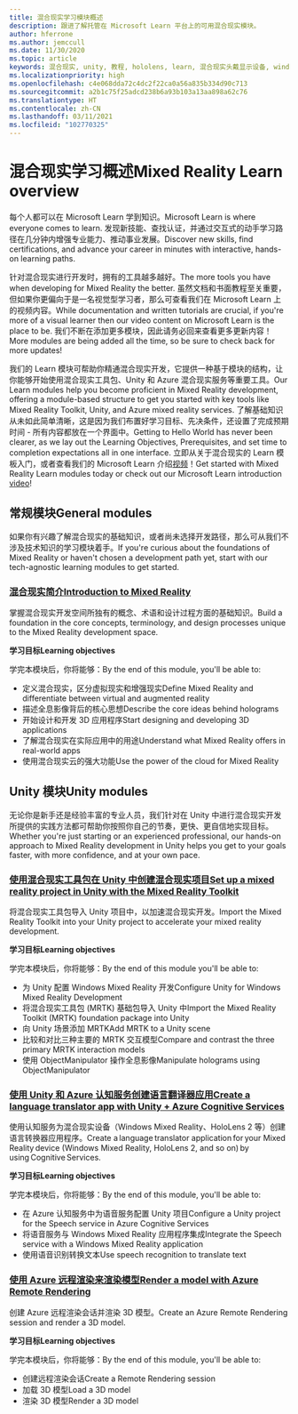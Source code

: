 ```yaml
---
title: 混合现实学习模块概述
description: 跟进了解托管在 Microsoft Learn 平台上的可用混合现实模块。
author: hferrone
ms.author: jemccull
ms.date: 11/30/2020
ms.topic: article
keywords: 混合现实, unity, 教程, hololens, learn, 混合现实头戴显示设备, windows 混合现实头戴显示设备, 虚拟现实头戴显示设备, 什么是虚拟现实, 什么是增强现实, MRTK, 混合现实工具包, 语言翻译, Azure, Azure 认知服务, Microsoft Learn
ms.localizationpriority: high
ms.openlocfilehash: c4e068dda72c4dc2f22ca0a56a835b334d90c713
ms.sourcegitcommit: a2b1c75f25adcd238b6a93b103a13aa898a62c76
ms.translationtype: HT
ms.contentlocale: zh-CN
ms.lasthandoff: 03/11/2021
ms.locfileid: "102770325"
---
```

# <a name="mixed-reality-learn-overview"></a><span data-ttu-id="e03a8-104">混合现实学习概述</span><span class="sxs-lookup"><span data-stu-id="e03a8-104">Mixed Reality Learn overview</span></span>

<span data-ttu-id="e03a8-105">每个人都可以在 Microsoft Learn 学到知识。</span><span class="sxs-lookup"><span data-stu-id="e03a8-105">Microsoft Learn is where everyone comes to learn.</span></span> <span data-ttu-id="e03a8-106">发现新技能、查找认证，并通过交互式的动手学习路径在几分钟内增强专业能力、推动事业发展。</span><span class="sxs-lookup"><span data-stu-id="e03a8-106">Discover new skills, find certifications, and advance your career in minutes with interactive, hands-on learning paths.</span></span> 

<span data-ttu-id="e03a8-107">针对混合现实进行开发时，拥有的工具越多越好。</span><span class="sxs-lookup"><span data-stu-id="e03a8-107">The more tools you have when developing for Mixed Reality the better.</span></span> <span data-ttu-id="e03a8-108">虽然文档和书面教程至关重要，但如果你更偏向于是一名视觉型学习者，那么可查看我们在 Microsoft Learn 上的视频内容。</span><span class="sxs-lookup"><span data-stu-id="e03a8-108">While documentation and written tutorials are crucial, if you're more of a visual learner then our video content on Microsoft Learn is the place to be.</span></span> <span data-ttu-id="e03a8-109">我们不断在添加更多模块，因此请务必回来查看更多更新内容！</span><span class="sxs-lookup"><span data-stu-id="e03a8-109">More modules are being added all the time, so be sure to check back for more updates!</span></span>

<span data-ttu-id="e03a8-110">我们的 Learn 模块可帮助你精通混合现实开发，它提供一种基于模块的结构，让你能够开始使用混合现实工具包、Unity 和 Azure 混合现实服务等重要工具。</span><span class="sxs-lookup"><span data-stu-id="e03a8-110">Our Learn modules help you become proficient in Mixed Reality development, offering a module-based structure to get you started with key tools like Mixed Reality Toolkit, Unity, and Azure mixed reality services.</span></span> <span data-ttu-id="e03a8-111">了解基础知识从未如此简单清晰，这是因为我们布置好学习目标、先决条件，还设置了完成预期时间 - 所有内容都放在一个界面中。</span><span class="sxs-lookup"><span data-stu-id="e03a8-111">Getting to Hello World has never been clearer, as we lay out the Learning Objectives, Prerequisites, and set time to completion expectations all in one interface.</span></span> <span data-ttu-id="e03a8-112">立即从关于混合现实的 Learn 模板入门，或者查看我们的 Microsoft Learn 介绍[视频](https://channel9.msdn.com/Blogs/One-Dev-Minute/What-is-Microsoft-Learn)！</span><span class="sxs-lookup"><span data-stu-id="e03a8-112">Get started with Mixed Reality Learn modules today or check out our Microsoft Learn introduction [video](https://channel9.msdn.com/Blogs/One-Dev-Minute/What-is-Microsoft-Learn)!</span></span>

## <a name="general-modules"></a><span data-ttu-id="e03a8-113">常规模块</span><span class="sxs-lookup"><span data-stu-id="e03a8-113">General modules</span></span>

<span data-ttu-id="e03a8-114">如果你有兴趣了解混合现实的基础知识，或者尚未选择开发路径，那么可从我们不涉及技术知识的学习模块着手。</span><span class="sxs-lookup"><span data-stu-id="e03a8-114">If you're curious about the foundations of Mixed Reality or haven't chosen a development path yet, start with our tech-agnostic learning modules to get started.</span></span>

### <a name="introduction-to-mixed-reality"></a>[<span data-ttu-id="e03a8-115">混合现实简介</span><span class="sxs-lookup"><span data-stu-id="e03a8-115">Introduction to Mixed Reality</span></span>](/learn/modules/intro-to-mixed-reality/)

<span data-ttu-id="e03a8-116">掌握混合现实开发空间所独有的概念、术语和设计过程方面的基础知识。</span><span class="sxs-lookup"><span data-stu-id="e03a8-116">Build a foundation in the core concepts, terminology, and design processes unique to the Mixed Reality development space.</span></span>

<span data-ttu-id="e03a8-117">**学习目标**</span><span class="sxs-lookup"><span data-stu-id="e03a8-117">**Learning objectives**</span></span>

<span data-ttu-id="e03a8-118">学完本模块后，你将能够：</span><span class="sxs-lookup"><span data-stu-id="e03a8-118">By the end of this module, you'll be able to:</span></span>

* <span data-ttu-id="e03a8-119">定义混合现实，区分虚拟现实和增强现实</span><span class="sxs-lookup"><span data-stu-id="e03a8-119">Define Mixed Reality and differentiate between virtual and augmented reality</span></span>
* <span data-ttu-id="e03a8-120">描述全息影像背后的核心思想</span><span class="sxs-lookup"><span data-stu-id="e03a8-120">Describe the core ideas behind holograms</span></span>
* <span data-ttu-id="e03a8-121">开始设计和开发 3D 应用程序</span><span class="sxs-lookup"><span data-stu-id="e03a8-121">Start designing and developing 3D applications</span></span>
* <span data-ttu-id="e03a8-122">了解混合现实在实际应用中的用途</span><span class="sxs-lookup"><span data-stu-id="e03a8-122">Understand what Mixed Reality offers in real-world apps</span></span>
* <span data-ttu-id="e03a8-123">使用混合现实云的强大功能</span><span class="sxs-lookup"><span data-stu-id="e03a8-123">Use the power of the cloud for Mixed Reality</span></span>

## <a name="unity-modules"></a><span data-ttu-id="e03a8-124">Unity 模块</span><span class="sxs-lookup"><span data-stu-id="e03a8-124">Unity modules</span></span>

<span data-ttu-id="e03a8-125">无论你是新手还是经验丰富的专业人员，我们针对在 Unity 中进行混合现实开发所提供的实践方法都可帮助你按照你自己的节奏，更快、更自信地实现目标。</span><span class="sxs-lookup"><span data-stu-id="e03a8-125">Whether you're just starting or an experienced professional, our hands-on approach to Mixed Reality development in Unity helps you get to your goals faster, with more confidence, and at your own pace.</span></span>

### <a name="set-up-a-mixed-reality-project-in-unity-with-the-mixed-reality-toolkit"></a>[<span data-ttu-id="e03a8-126">使用混合现实工具包在 Unity 中创建混合现实项目</span><span class="sxs-lookup"><span data-stu-id="e03a8-126">Set up a mixed reality project in Unity with the Mixed Reality Toolkit</span></span>](/learn/modules/mixed-reality-toolkit-project-unity/)

<span data-ttu-id="e03a8-127">将混合现实工具包导入 Unity 项目中，以加速混合现实开发。</span><span class="sxs-lookup"><span data-stu-id="e03a8-127">Import the Mixed Reality Toolkit into your Unity project to accelerate your mixed reality development.</span></span>

<span data-ttu-id="e03a8-128">**学习目标**</span><span class="sxs-lookup"><span data-stu-id="e03a8-128">**Learning objectives**</span></span>

<span data-ttu-id="e03a8-129">学完本模块后，你将能够：</span><span class="sxs-lookup"><span data-stu-id="e03a8-129">By the end of this module you'll be able to:</span></span>

* <span data-ttu-id="e03a8-130">为 Unity 配置 Windows Mixed Reality 开发</span><span class="sxs-lookup"><span data-stu-id="e03a8-130">Configure Unity for Windows Mixed Reality Development</span></span>
* <span data-ttu-id="e03a8-131">将混合现实工具包 (MRTK) 基础包导入 Unity 中</span><span class="sxs-lookup"><span data-stu-id="e03a8-131">Import the Mixed Reality Toolkit (MRTK) foundation package into Unity</span></span>
* <span data-ttu-id="e03a8-132">向 Unity 场景添加 MRTK</span><span class="sxs-lookup"><span data-stu-id="e03a8-132">Add MRTK to a Unity scene</span></span>
* <span data-ttu-id="e03a8-133">比较和对比三种主要的 MRTK 交互模型</span><span class="sxs-lookup"><span data-stu-id="e03a8-133">Compare and contrast the three primary MRTK interaction models</span></span>
* <span data-ttu-id="e03a8-134">使用 ObjectManipulator 操作全息影像</span><span class="sxs-lookup"><span data-stu-id="e03a8-134">Manipulate holograms using ObjectManipulator</span></span>

### <a name="create-a-language-translator-app-with-unity--azure-cognitive-services"></a>[<span data-ttu-id="e03a8-135">使用 Unity 和 Azure 认知服务创建语言翻译器应用</span><span class="sxs-lookup"><span data-stu-id="e03a8-135">Create a language translator app with Unity + Azure Cognitive Services</span></span>](/learn/modules/create-language-translator-mixed-reality-application-unity-azure-cognitive-services/)

<span data-ttu-id="e03a8-136">使用认知服务为混合现实设备（Windows Mixed Reality、HoloLens 2 等）创建语言转换器应用程序。</span><span class="sxs-lookup"><span data-stu-id="e03a8-136">Create a language translator application for your Mixed Reality device (Windows Mixed Reality, HoloLens 2, and so on) by using Cognitive Services.</span></span>

<span data-ttu-id="e03a8-137">**学习目标**</span><span class="sxs-lookup"><span data-stu-id="e03a8-137">**Learning objectives**</span></span>

<span data-ttu-id="e03a8-138">学完本模块后，你将能够：</span><span class="sxs-lookup"><span data-stu-id="e03a8-138">By the end of this module, you'll be able to:</span></span>

* <span data-ttu-id="e03a8-139">在 Azure 认知服务中为语音服务配置 Unity 项目</span><span class="sxs-lookup"><span data-stu-id="e03a8-139">Configure a Unity project for the Speech service in Azure Cognitive Services</span></span>
* <span data-ttu-id="e03a8-140">将语音服务与 Windows Mixed Reality 应用程序集成</span><span class="sxs-lookup"><span data-stu-id="e03a8-140">Integrate the Speech service with a Windows Mixed Reality application</span></span>
* <span data-ttu-id="e03a8-141">使用语音识别转换文本</span><span class="sxs-lookup"><span data-stu-id="e03a8-141">Use speech recognition to translate text</span></span>

### <a name="render-a-model-with-azure-remote-rendering"></a>[<span data-ttu-id="e03a8-142">使用 Azure 远程渲染来渲染模型</span><span class="sxs-lookup"><span data-stu-id="e03a8-142">Render a model with Azure Remote Rendering</span></span>](/learn/modules/render-model-azure-remote-rendering-unity/)

<span data-ttu-id="e03a8-143">创建 Azure 远程渲染会话并渲染 3D 模型。</span><span class="sxs-lookup"><span data-stu-id="e03a8-143">Create an Azure Remote Rendering session and render a 3D model.</span></span>

<span data-ttu-id="e03a8-144">**学习目标**</span><span class="sxs-lookup"><span data-stu-id="e03a8-144">**Learning objectives**</span></span>

<span data-ttu-id="e03a8-145">学完本模块后，你将能够：</span><span class="sxs-lookup"><span data-stu-id="e03a8-145">By the end of this module, you'll be able to:</span></span>

* <span data-ttu-id="e03a8-146">创建远程渲染会话</span><span class="sxs-lookup"><span data-stu-id="e03a8-146">Create a Remote Rendering session</span></span>
* <span data-ttu-id="e03a8-147">加载 3D 模型</span><span class="sxs-lookup"><span data-stu-id="e03a8-147">Load a 3D model</span></span>
* <span data-ttu-id="e03a8-148">渲染 3D 模型</span><span class="sxs-lookup"><span data-stu-id="e03a8-148">Render a 3D model</span></span>